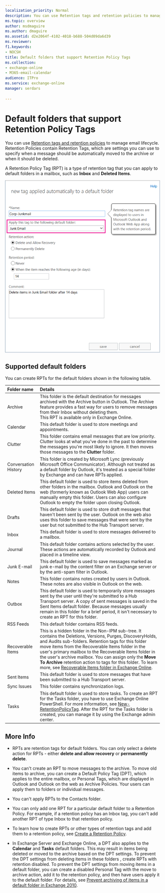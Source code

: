 ```yaml
---
localization_priority: Normal
description: You can use Retention tags and retention policies to manage email lifecycle. Retention Policies contain Retention Tags, which are settings you can use to specify when a message should be automatically moved to the archive or when it should be deleted.
ms.topic: overview
author: msdmaguire
ms.author: dmaguire
ms.assetid: d2e2064f-4102-4018-b688-504d09da6d39
ms.reviewer: 
f1.keywords:
- NOCSH
title: Default folders that support Retention Policy Tags
ms.collection: 
- exchange-online
- M365-email-calendar
audience: ITPro
ms.service: exchange-online
manager: serdars

---
```


# Default folders that support Retention Policy Tags

You can use [Retention tags and retention policies](retention-tags-and-policies.md) to manage email lifecycle. Retention Policies contain Retention Tags, which are settings you can use to specify when a message should be automatically moved to the archive or when it should be deleted.

A Retention Policy Tag (RPT) is a type of retention tag that you can apply to default folders in a mailbox, such as **Inbox** and **Deleted Items**.

![Create a Retention Policy Tag (RPT)](../../media/EXO_Retention_DefaultFolders_CreateRPT.png)

## Supported default folders

You can create RPTs for the default folders shown in the following table.

|**Folder name**|**Details**|
|:-----|:-----|
|Archive|This folder is the default destination for messages archived with the Archive button in Outlook. The Archive feature provides a fast way for users to remove messages from their Inbox without deleting them. <br/> This RPT is available only in Exchange Online.|
|Calendar|This default folder is used to store meetings and appointments.|
|Clutter|This folder contains email messages that are low priority. Clutter looks at what you've done in the past to determine the messages you're most likely to ignore. It then moves those messages to the **Clutter** folder.|
|Conversation History|This folder is created by Microsoft Lync (previously Microsoft Office Communicator). Although not treated as a default folder by Outlook, it's treated as a special folder by Exchange and can have RPTs applied.|
|Deleted Items|This default folder is used to store items deleted from other folders in the mailbox. Outlook and Outlook on the web (formerly known as Outlook Web App) users can manually empty this folder. Users can also configure Outlook to empty the folder upon closing Outlook.|
|Drafts|This default folder is used to store draft messages that haven't been sent by the user. Outlook on the web also uses this folder to save messages that were sent by the user but not submitted to the Hub Transport server.|
|Inbox|This default folder is used to store messages delivered to a mailbox.|
|Journal|This default folder contains actions selected by the user. These actions are automatically recorded by Outlook and placed in a timeline view.|
|Junk E-mail|This default folder is used to save messages marked as junk e-mail by the content filter on an Exchange server or by the anti-spam filter in Outlook.|
|Notes|This folder contains notes created by users in Outlook. These notes are also visible in Outlook on the web.|
|Outbox|This default folder is used to temporarily store messages sent by the user until they're submitted to a Hub Transport server. A copy of sent messages is saved in the Sent Items default folder. Because messages usually remain in this folder for a brief period, it isn't necessary to create an RPT for this folder.|
|RSS Feeds|This default folder contains RSS feeds.|
|Recoverable Items|This is a hidden folder in the Non-IPM sub-tree. It contains the Deletions, Versions, Purges, DiscoveryHolds, and Audits sub-folders. Retention tags for this folder move items from the Recoverable Items folder in the user's primary mailbox to the Recoverable Items folder in the user's archive mailbox. You can assign only the **Move To Archive** retention action to tags for this folder. To learn more, see [Recoverable Items folder in Exchange Online](../recoverable-items-folder/recoverable-items-folder.md).|
|Sent Items|This default folder is used to store messages that have been submitted to a Hub Transport server.|
|Sync Issues|This folder contains synchronization logs.|
|Tasks|This default folder is used to store tasks. To create an RPT for the Tasks folder, you have to use Exchange Online PowerShell. For more information, see [New-RetentionPolicyTag](https://docs.microsoft.com/powershell/module/exchange/new-retentionpolicytag). After the RPT for the Tasks folder is created, you can manage it by using the Exchange admin center.|

## More Info

- RPTs are retention tags for default folders. You can only select a delete action for RPTs - either **delete and allow recovery** or **permanently delete**.

- You can't create an RPT to move messages to the archive. To move old items to archive, you can create a Default Policy Tag (DPT), which applies to the entire mailbox, or Personal Tags, which are displayed in Outlook and Outlook on the web as Archive Policies. Your users can apply them to folders or individual messages.

- You can't apply RPTs to the Contacts folder.

- You can only add one RPT for a particular default folder to a Retention Policy. For example, if a retention policy has an Inbox tag, you can't add another RPT of type Inbox to that retention policy.

- To learn how to create RPTs or other types of retention tags and add them to a retention policy, see [Create a Retention Policy](create-a-retention-policy.md).

- In Exchange Server and Exchange Online, a DPT also applies to the **Calendar** and **Tasks** default folders. This may result in items being deleted or moved to the archive based on the DPT settings. To prevent the DPT settings from deleting items in these folders , create RPTs with retention disabled. To prevent the DPT settings from moving items in a default folder, you can create a disabled Personal Tag with the move to archive action, add it to the retention policy, and then have users apply it to the default folder. For details, see [Prevent archiving of items in a default folder in Exchange 2010](https://techcommunity.microsoft.com/t5/exchange-team-blog/prevent-archiving-of-items-in-a-default-folder-in-exchange-2010/ba-p/603444).
